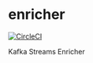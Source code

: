 # enricher

[![CircleCI](https://circleci.com/gh/wizzie-io/enricher.svg?style=shield&circle-token=51379c78ee81176b6fc502877428f5e4b0c83ac9)](https://circleci.com/gh/wizzie-io/enricher)

Kafka Streams Enricher
